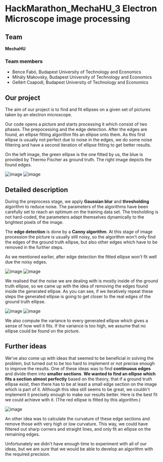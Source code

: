 # HackMarathon_MechaHU_3 **Electron Microscope image processing**

## Team

**MechaHU**

### Team members

- Bence Fabó, Budapest University of Technology and Economics
- Mihály Makovsky, Budapest University of Technology and Economics
- Gellért Csapodi, Budapest University of Technology and Economics

## Our project 
The aim of our project is to find and fit ellipses on a given set of pictures taken by an electron microscope.

Our code opens a picture and starts processing it which consist of two phases. The prepocessing and the edge detection. After the edges are found, an ellipse fitting algorithm fits an ellipse onto them. As this first ellipse is usually not perfect due to noise in the edges, we do some noise filtering and have a second iteration of ellipse fitting to get better results.

On the left image, the green ellipse is the one fitted by us, the blue is provided by Thermo Fischer as ground truth. The right image depicts the found edges. 

![image](https://user-images.githubusercontent.com/65888378/117469002-8eee6080-af55-11eb-9ede-1125ffc07973.png)
![image](https://user-images.githubusercontent.com/65888378/117469018-9281e780-af55-11eb-9431-832543ec5b88.png)

## Detailed description
During the preprocess stage, we apply **Gaussian blur** and **thresholding** algorithm to reduce noise. The parameters of the algorithms have been carefully set to reach an optimum on the training data set. The tresholding is not hard-coded, the parameters adapt themselves dynamically to the brightest pixels of the image.

The **edge detection** is done by a **Canny algorithm**. At this stage of image procession the picture is usually still noisy, so the algorithm won't only find the edges of the ground truth ellipse, but also other edges which have to be removed in the further steps.

As we mentioned earlier, after edge detection the fitted ellipse won't fit well due the noisy edges.

![image](https://user-images.githubusercontent.com/65888378/117473256-0b833e00-af5a-11eb-933b-8d82f540f6c7.png)
![image](https://user-images.githubusercontent.com/65888378/117472302-08d41900-af59-11eb-94ae-75a2c34403d4.png)

We realised that the noise we are dealing with is mostly inside of the ground truth ellipse, so we came up with the idea of removing the edges found inside the generated ellipse. As you can see, if we iteratively repeat these steps the generated ellipse is going to get closer to the real edges of the ground truth ellipse.

![image](https://user-images.githubusercontent.com/65888378/117475170-07582000-af5c-11eb-95cd-2af90d69ef34.png)
![image](https://user-images.githubusercontent.com/65888378/117475206-0de69780-af5c-11eb-98f3-31ee71d99023.png)

We also compute the variance to every generated ellipse which gives a sense of how well it fits. If the variance is too high, we assume that no ellipse could be found on the picture.

## Further ideas
We've also come up with ideas that seemed to be beneficial in solving the problem, but turned out to be too hard to implement or not precise enough to improve the results.
One of these ideas was to find **continuous edges** and divide them into **smaller sections**. **We wanted to find an ellipse which fits a section almost perfectly** based on the theory, that if a ground truth ellipse exist, then there has to be at least a small edge section on the image which is part of it. Although this idea still seems to be great, we couldn't implement it precisely enough to make our results better. Here is the best fit we could achieve with it. (The red ellipse is fitted by this algorithm.)

![image](https://user-images.githubusercontent.com/65888378/117479437-a121cc00-af60-11eb-835d-26b5857f5ca7.png)

An other idea was to calculate the curvature of these edge sections and remove those with very high or low curvature. This way, we could have filtered out sharp corners and straight lines, and only fit an ellipse on the remaining edges.

Unfortunately we didn't have enough time to experiment with all of our ideas, but we are sure that we would be able to develop an algorithm with the required precision.
